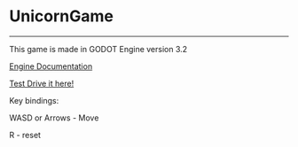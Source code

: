 # UnicornGame
---

This game is made in GODOT Engine version 3.2

[Engine Documentation](https://docs.godotengine.org/en/3.2/)

[Test Drive it here!](https://export-461a47wrl.now.sh/game.html)

Key bindings:

WASD or Arrows - Move

R - reset
